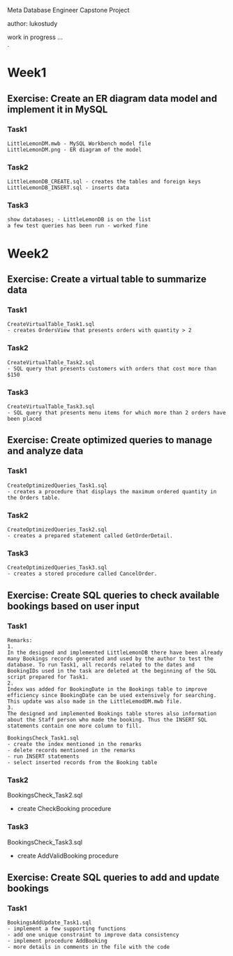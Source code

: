 Meta Database Engineer
Capstone Project

author: lukostudy

work in progress ...  
.

# Week1
## Exercise: Create an ER diagram data model and implement it in MySQL 

### Task1  
```
LittleLemonDM.mwb - MySQL Workbench model file  
LittleLemonDM.png - ER diagram of the model  
```

### Task2  
```
LittleLemonDB_CREATE.sql - creates the tables and foreign keys  
LittleLemonDB_INSERT.sql - inserts data  
```

### Task3
```
show databases; - LittleLemonDB is on the list  
a few test queries has been run - worked fine  
```

# Week2
## Exercise: Create a virtual table to summarize data
### Task1
```
CreateVirtualTable_Task1.sql
- creates OrdersView that presents orders with quantity > 2
```
### Task2
```
CreateVirtualTable_Task2.sql  
- SQL query that presents customers with orders that cost more than $150
```
### Task3
```
CreateVirtualTable_Task3.sql
- SQL query that presents menu items for which more than 2 orders have been placed
```
## Exercise: Create optimized queries to manage and analyze data
### Task1
```
CreateOptimizedQueries_Task1.sql
- creates a procedure that displays the maximum ordered quantity in the Orders table. 
```
### Task2
```
CreateOptimizedQueries_Task2.sql
- creates a prepared statement called GetOrderDetail.
```
### Task3
```
CreateOptimizedQueries_Task3.sql
- creates a stored procedure called CancelOrder.
```
## Exercise: Create SQL queries to check available bookings based on user input
### Task1
```
Remarks:
1.
In the designed and implemented LittleLemonDB there have been already many Bookings records generated and used by the author to test the database. To run Task1, all records related to the dates and BookingIDs used in the task are deleted at the beginning of the SQL script prepared for Task1.
2.
Index was added for BookingDate in the Bookings table to improve efficiency since BookingDate can be used extensively for searching. This update was also made in the LittleLemodDM.mwb file. 
3.
The designed and implemented Bookings table stores also information about the Staff person who made the booking. Thus the INSERT SQL statements contain one more column to fill.

BookingsCheck_Task1.sql
- create the index mentioned in the remarks
- delete records mentioned in the remarks
- run INSERT statements
- select inserted records from the Booking table
```
### Task2
BookingsCheck_Task2.sql
- create CheckBooking procedure

### Task3
BookingsCheck_Task3.sql
- create AddValidBooking procedure

## Exercise: Create SQL queries to add and update bookings
### Task1
```
BookingsAddUpdate_Task1.sql
- implement a few supporting functions
- add one unique constraint to improve data consistency
- implement procedure AddBooking
- more details in comments in the file with the code
```



